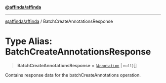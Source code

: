 [**@affinda/affinda**](../README.md)

***

[@affinda/affinda](../globals.md) / BatchCreateAnnotationsResponse

# Type Alias: BatchCreateAnnotationsResponse

> **BatchCreateAnnotationsResponse** = ([`Annotation`](../interfaces/Annotation.md) \| `null`)[]

Contains response data for the batchCreateAnnotations operation.
